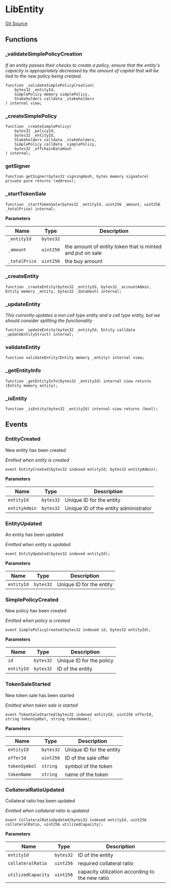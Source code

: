 # LibEntity
[Git Source](https://github.com/nayms/contracts-v3/blob/ea2c06f70609c813d27d424e0330651d3c634d21/src/libs/LibEntity.sol)


## Functions
### _validateSimplePolicyCreation

*If an entity passes their checks to create a policy, ensure that the entity's capacity is appropriately decreased by the amount of capital that will be tied to the new policy being created.*


```solidity
function _validateSimplePolicyCreation(
    bytes32 _entityId,
    SimplePolicy memory simplePolicy,
    Stakeholders calldata _stakeholders
) internal view;
```

### _createSimplePolicy


```solidity
function _createSimplePolicy(
    bytes32 _policyId,
    bytes32 _entityId,
    Stakeholders calldata _stakeholders,
    SimplePolicy calldata _simplePolicy,
    bytes32 _offchainDataHash
) internal;
```

### getSigner


```solidity
function getSigner(bytes32 signingHash, bytes memory signature) private pure returns (address);
```

### _startTokenSale


```solidity
function _startTokenSale(bytes32 _entityId, uint256 _amount, uint256 _totalPrice) internal;
```
**Parameters**

|Name|Type|Description|
|----|----|-----------|
|`_entityId`|`bytes32`||
|`_amount`|`uint256`|the amount of entity token that is minted and put on sale|
|`_totalPrice`|`uint256`|the buy amount|


### _createEntity


```solidity
function _createEntity(bytes32 _entityId, bytes32 _accountAdmin, Entity memory _entity, bytes32 _dataHash) internal;
```

### _updateEntity

*This currently updates a non cell type entity and a cell type entity, but
we should consider splitting the functionality*


```solidity
function _updateEntity(bytes32 _entityId, Entity calldata _updateEntityStruct) internal;
```

### validateEntity


```solidity
function validateEntity(Entity memory _entity) internal view;
```

### _getEntityInfo


```solidity
function _getEntityInfo(bytes32 _entityId) internal view returns (Entity memory entity);
```

### _isEntity


```solidity
function _isEntity(bytes32 _entityId) internal view returns (bool);
```

## Events
### EntityCreated
New entity has been created

*Emitted when entity is created*


```solidity
event EntityCreated(bytes32 indexed entityId, bytes32 entityAdmin);
```

**Parameters**

|Name|Type|Description|
|----|----|-----------|
|`entityId`|`bytes32`|Unique ID for the entity|
|`entityAdmin`|`bytes32`|Unique ID of the entity administrator|

### EntityUpdated
An entity has been updated

*Emitted when entity is updated*


```solidity
event EntityUpdated(bytes32 indexed entityId);
```

**Parameters**

|Name|Type|Description|
|----|----|-----------|
|`entityId`|`bytes32`|Unique ID for the entity|

### SimplePolicyCreated
New policy has been created

*Emitted when policy is created*


```solidity
event SimplePolicyCreated(bytes32 indexed id, bytes32 entityId);
```

**Parameters**

|Name|Type|Description|
|----|----|-----------|
|`id`|`bytes32`|Unique ID for the policy|
|`entityId`|`bytes32`|ID of the entity|

### TokenSaleStarted
New token sale has been started

*Emitted when token sale is started*


```solidity
event TokenSaleStarted(bytes32 indexed entityId, uint256 offerId, string tokenSymbol, string tokenName);
```

**Parameters**

|Name|Type|Description|
|----|----|-----------|
|`entityId`|`bytes32`|Unique ID for the entity|
|`offerId`|`uint256`|ID of the sale offer|
|`tokenSymbol`|`string`|symbol of the token|
|`tokenName`|`string`|name of the token|

### CollateralRatioUpdated
Collateral ratio has been updated

*Emitted when collateral ratio is updated*


```solidity
event CollateralRatioUpdated(bytes32 indexed entityId, uint256 collateralRatio, uint256 utilizedCapacity);
```

**Parameters**

|Name|Type|Description|
|----|----|-----------|
|`entityId`|`bytes32`|ID of the entity|
|`collateralRatio`|`uint256`|required collateral ratio|
|`utilizedCapacity`|`uint256`|capacity utilization according to the new ratio|

